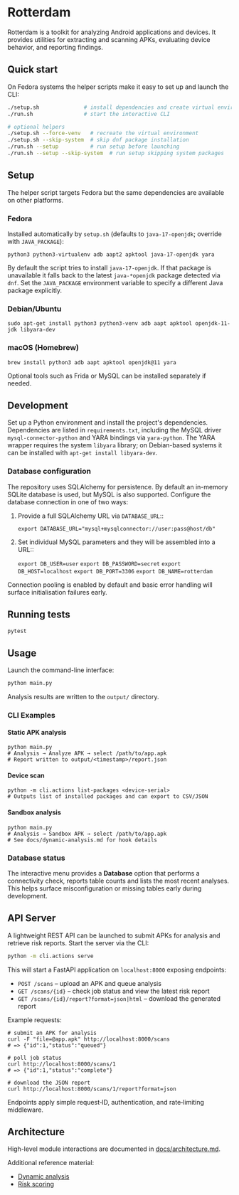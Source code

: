 # Rotterdam

Rotterdam is a toolkit for analyzing Android applications and devices. It provides utilities for extracting and scanning APKs, evaluating device behavior, and reporting findings.

## Quick start

On Fedora systems the helper scripts make it easy to set up and launch the CLI:

```bash
./setup.sh              # install dependencies and create virtual environment
./run.sh                # start the interactive CLI

# optional helpers
./setup.sh --force-venv   # recreate the virtual environment
./setup.sh --skip-system  # skip dnf package installation
./run.sh --setup          # run setup before launching
./run.sh --setup --skip-system  # run setup skipping system packages
```

## Setup

The helper script targets Fedora but the same dependencies are available on
other platforms.

### Fedora

Installed automatically by `setup.sh` (defaults to `java-17-openjdk`; override with `JAVA_PACKAGE`):

```
python3 python3-virtualenv adb aapt2 apktool java-17-openjdk yara
```

By default the script tries to install `java-17-openjdk`. If that package is
unavailable it falls back to the latest `java-*openjdk` package detected via
`dnf`. Set the `JAVA_PACKAGE` environment variable to specify a different Java
package explicitly.

### Debian/Ubuntu

```
sudo apt-get install python3 python3-venv adb aapt apktool openjdk-11-jdk libyara-dev
```

### macOS (Homebrew)

```
brew install python3 adb aapt apktool openjdk@11 yara
```

Optional tools such as Frida or MySQL can be installed separately if needed.

## Development

Set up a Python environment and install the project's dependencies.
Dependencies are listed in `requirements.txt`, including the MySQL driver
`mysql-connector-python` and YARA bindings via `yara-python`.
The YARA wrapper requires the system `libyara` library; on Debian-based
systems it can be installed with `apt-get install libyara-dev`.

### Database configuration

The repository uses SQLAlchemy for persistence. By default an in-memory
SQLite database is used, but MySQL is also supported. Configure the database
connection in one of two ways:

1. Provide a full SQLAlchemy URL via ``DATABASE_URL``::

   ``export DATABASE_URL="mysql+mysqlconnector://user:pass@host/db"``

2. Set individual MySQL parameters and they will be assembled into a URL::

   ``export DB_USER=user``
   ``export DB_PASSWORD=secret``
   ``export DB_HOST=localhost``
   ``export DB_PORT=3306``
   ``export DB_NAME=rotterdam``

Connection pooling is enabled by default and basic error handling will surface
initialisation failures early.

## Running tests

```bash
pytest
```

## Usage

Launch the command-line interface:

```bash
python main.py
```

Analysis results are written to the `output/` directory.

### CLI Examples

#### Static APK analysis

```
python main.py
# Analysis → Analyze APK → select /path/to/app.apk
# Report written to output/<timestamp>/report.json
```

#### Device scan

```
python -m cli.actions list-packages <device-serial>
# Outputs list of installed packages and can export to CSV/JSON
```

#### Sandbox analysis

```
python main.py
# Analysis → Sandbox APK → select /path/to/app.apk
# See docs/dynamic-analysis.md for hook details
```

### Database status

The interactive menu provides a **Database** option that performs a
connectivity check, reports table counts and lists the most recent analyses.
This helps surface misconfiguration or missing tables early during
development.

## API Server

A lightweight REST API can be launched to submit APKs for analysis and
retrieve risk reports.  Start the server via the CLI:

```bash
python -m cli.actions serve
```

This will start a FastAPI application on `localhost:8000` exposing endpoints:

* `POST /scans` – upload an APK and queue analysis
* `GET /scans/{id}` – check job status and view the latest risk report
* `GET /scans/{id}/report?format=json|html` – download the generated report

Example requests:

```
# submit an APK for analysis
curl -F "file=@app.apk" http://localhost:8000/scans
# => {"id":1,"status":"queued"}

# poll job status
curl http://localhost:8000/scans/1
# => {"id":1,"status":"complete"}

# download the JSON report
curl http://localhost:8000/scans/1/report?format=json
```

Endpoints apply simple request‑ID, authentication, and rate‑limiting middleware.

## Architecture

High-level module interactions are documented in
[docs/architecture.md](docs/architecture.md).

Additional reference material:

- [Dynamic analysis](docs/dynamic-analysis.md)
- [Risk scoring](docs/risk-scoring.md)
